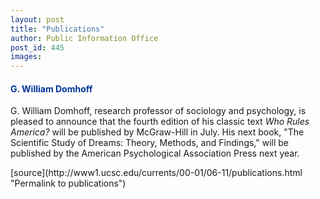 ```yaml
---
layout: post
title: "Publications"
author: Public Information Office
post_id: 445
images:
---
```


<h4>
  <font color="#003399">G. William Domhoff</font>
</h4>
<p>
  G. William Domhoff, research professor of sociology and psychology, is pleased to announce that the fourth edition of his classic text <i>Who Rules America?</i> will be published by McGraw-Hill in July. His next book, "The Scientific Study of Dreams: Theory, Methods, and Findings," will be published by the American Psychological Association Press next year.<br>
  </p>
[source](http://www1.ucsc.edu/currents/00-01/06-11/publications.html "Permalink to publications")
